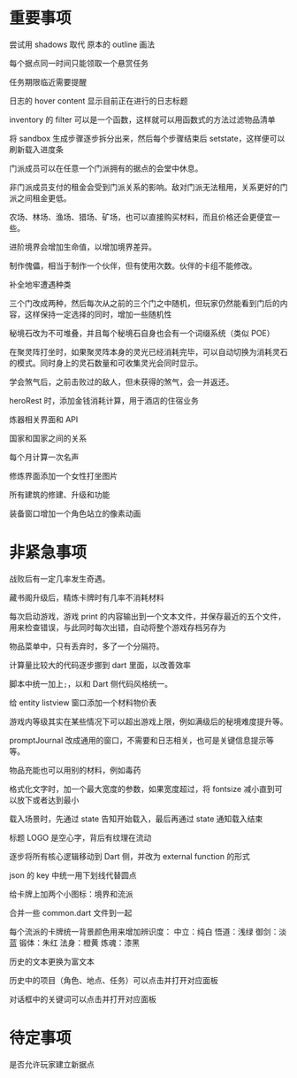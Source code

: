 # 重要事项

尝试用 shadows 取代 原本的 outline 画法

每个据点同一时间只能领取一个悬赏任务

任务期限临近需要提醒

日志的 hover content 显示目前正在进行的日志标题

inventory 的 filter 可以是一个函数，这样就可以用函数式的方法过滤物品清单

将 sandbox 生成步骤逐步拆分出来，然后每个步骤结束后 setstate，这样便可以刷新载入进度条

门派成员可以在任意一个门派拥有的据点的会堂中休息。

非门派成员支付的租金会受到门派关系的影响。敌对门派无法租用，关系更好的门派之间租金更低。

农场、林场、渔场、猎场、矿场，也可以直接购买材料，而且价格还会更便宜一些。

进阶境界会增加生命值，以增加境界差异。

制作傀儡，相当于制作一个伙伴，但有使用次数。伙伴的卡组不能修改。

补全地牢遭遇种类

三个门改成两种，然后每次从之前的三个门之中随机，但玩家仍然能看到门后的内容，这样保持一定选择的同时，增加一些随机性

秘境石改为不可堆叠，并且每个秘境石自身也会有一个词缀系统（类似 POE）

在聚灵阵打坐时，如果聚灵阵本身的灵光已经消耗完毕，可以自动切换为消耗灵石的模式。同时身上的灵石数量和可收集灵光会同时显示。

学会煞气后，之前击败过的敌人，但未获得的煞气，会一并返还。

heroRest 时，添加金钱消耗计算，用于酒店的住宿业务

炼器相关界面和 API

国家和国家之间的关系

每个月计算一次名声

修炼界面添加一个女性打坐图片

所有建筑的修建、升级和功能

装备窗口增加一个角色站立的像素动画

# 非紧急事项

战败后有一定几率发生奇遇。

藏书阁升级后，精炼卡牌时有几率不消耗材料

每次启动游戏，游戏 print 的内容输出到一个文本文件，并保存最近的五个文件，用来检查错误，与此同时每次出错，自动将整个游戏存档另存为

物品菜单中，只有丢弃时，多了一个分隔符。

计算量比较大的代码逐步挪到 dart 里面，以改善效率

脚本中统一加上`;`，以和 Dart 侧代码风格统一。

给 entity listview 窗口添加一个材料物价表

游戏内等级其实在某些情况下可以超出游戏上限，例如满级后的秘境难度提升等。

promptJournal 改成通用的窗口，不需要和日志相关，也可是关键信息提示等等。

物品充能也可以用别的材料，例如毒药

格式化文字时，加一个最大宽度的参数，如果宽度超过，将 fontsize 减小直到可以放下或者达到最小

载入场景时，先通过 state 告知开始载入，最后再通过 state 通知载入结束

标题 LOGO 是空心字，背后有纹理在流动

逐步将所有核心逻辑移动到 Dart 侧，并改为 external function 的形式

json 的 key 中统一用下划线代替圆点

给卡牌上加两个小图标：境界和流派

合并一些 common.dart 文件到一起

每个流派的卡牌统一背景颜色用来增加辨识度：
中立：纯白
悟道：浅绿
御剑：淡蓝
锻体：朱红
法身：橙黄
炼魂：漆黑

历史的文本更换为富文本

历史中的项目（角色、地点、任务）可以点击并打开对应面板

对话框中的关键词可以点击并打开对应面板

# 待定事项

是否允许玩家建立新据点

